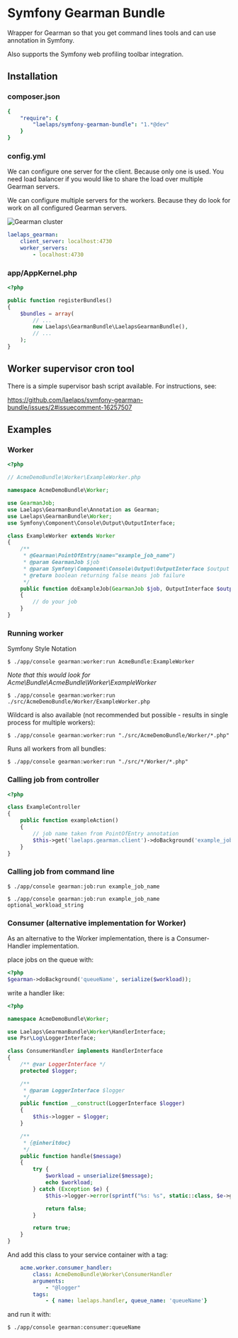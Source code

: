 # Symfony Gearman Bundle

Wrapper for Gearman so that you get command lines tools and can use annotation in Symfony.

Also supports the Symfony web profiling toolbar integration.

## Installation

### composer.json

``` yaml
{
    "require": {
        "laelaps/symfony-gearman-bundle": "1.*@dev"
    }
}
```

### config.yml

We can configure one server for the client. Because only one is used. You need 
load balancer if you would like to share the load over multiple Gearman servers.

We can configure multiple servers for the workers. Because they do look for 
work on all configured Gearman servers.

![Gearman cluster](http://gearman.org/img/cluster.png)

``` yaml
laelaps_gearman:
    client_server: localhost:4730
    worker_servers:
        - localhost:4730
```

### app/AppKernel.php

``` php
<?php

public function registerBundles()
{
    $bundles = array(
        // ...
        new Laelaps\GearmanBundle\LaelapsGearmanBundle(),
        // ...
    );
}
```

## Worker supervisor cron tool

There is a simple supervisor bash script available. For instructions, see:

https://github.com/laelaps/symfony-gearman-bundle/issues/2#issuecomment-16257507

## Examples

### Worker

``` php
<?php

// AcmeDemoBundle\Worker\ExampleWorker.php

namespace AcmeDemoBundle\Worker;

use GearmanJob;
use Laelaps\GearmanBundle\Annotation as Gearman;
use Laelaps\GearmanBundle\Worker;
use Symfony\Component\Console\Output\OutputInterface;

class ExampleWorker extends Worker
{
    /**
     * @Gearman\PointOfEntry(name="example_job_name")
     * @param GearmanJob $job
     * @param Symfony\Component\Console\Output\OutputInterface $output
     * @return boolean returning false means job failure
     */
    public function doExampleJob(GearmanJob $job, OutputInterface $output)
    {
        // do your job
    }
}
```

### Running worker

Symfony Style Notation
```
$ ./app/console gearman:worker:run AcmeBundle:ExampleWorker
```

_Note that this would look for Acme\Bundle\AcmeBundle\Worker\ExampleWorker_

```
$ ./app/console gearman:worker:run ./src/AcmeDemoBundle/Worker/ExampleWorker.php
```

Wildcard is also available (not recommended but possible - results in single process for multiple workers):

```
$ ./app/console gearman:worker:run "./src/AcmeDemoBundle/Worker/*.php"
```

Runs all workers from all bundles:

```
$ ./app/console gearman:worker:run "./src/*/Worker/*.php"
```

### Calling job from controller

``` php
<?php

class ExampleController
{
    public function exampleAction()
    {
        // job name taken from PointOfEntry annotation
        $this->get('laelaps.gearman.client')->doBackground('example_job_name', $optionalWorkload = '');
    }
}
```

### Calling job from command line

```
$ ./app/console gearman:job:run example_job_name
```

```
$ ./app/console gearman:job:run example_job_name optional_workload_string
```



### Consumer (alternative implementation for Worker)

As an alternative to the Worker implementation, there is
a Consumer-Handler implementation.

place jobs on the queue with:
``` php
<?php
$gearman->doBackground('queueName', serialize($workload));

```

write a handler like:

``` php
<?php

namespace AcmeDemoBundle\Worker;

use Laelaps\GearmanBundle\Worker\HandlerInterface;
use Psr\Log\LoggerInterface;

class ConsumerHandler implements HandlerInterface
{
    /** @var LoggerInterface */
    protected $logger;

    /**
     * @param LoggerInterface $logger
     */
    public function __construct(LoggerInterface $logger)
    {
        $this->logger = $logger;
    }

    /**
     * {@inheritdoc}
     */
    public function handle($message)
    {
        try {
            $workload = unserialize($message);
            echo $workload;
        } catch (Exception $e) {
            $this->logger->error(sprintf("%s: %s", static::class, $e->getMessage()));

            return false;
        }

        return true;
    }
}
```

And add this class to your service container with a tag:

``` yaml
    acme.worker.consumer_handler:
        class: AcmeDemoBundle\Worker\ConsumerHandler
        arguments:
            - "@logger"
        tags:
            - { name: laelaps.handler, queue_name: 'queueName'}
```

and run it with:

```
$ ./app/console gearman:consumer:queueName
```
